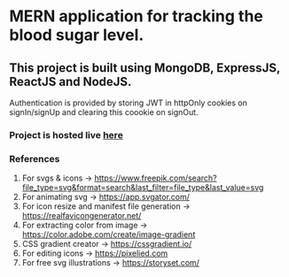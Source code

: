 # MERN application for tracking the blood sugar level.

## This project is built using MongoDB, ExpressJS, ReactJS and NodeJS.

Authentication is provided by storing JWT in httpOnly cookies on signIn/signUp and clearing this coookie on signOut.

### Project is hosted live [here](https://raksh-gluco-tracker.vercel.app/)

### References
1. For svgs & icons -> https://www.freepik.com/search?file_type=svg&format=search&last_filter=file_type&last_value=svg 
2. For animating svg -> https://app.svgator.com/ 
3. For icon resize and manifest file generation -> https://realfavicongenerator.net/
4. For extracting color from image -> https://color.adobe.com/create/image-gradient 
5. CSS gradient creator -> https://cssgradient.io/
6. For editing icons -> https://pixelied.com
7. For free svg illustrations -> https://storyset.com/
